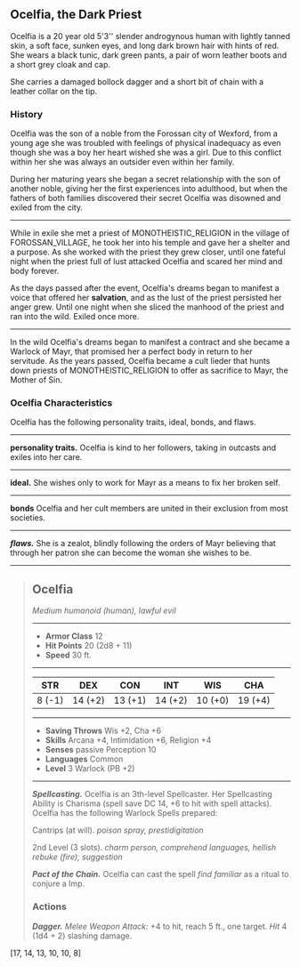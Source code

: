 ## Ocelfia, the Dark Priest
Ocelfia is a 20 year old 5'3'' slender androgynous human with lightly tanned skin, a soft face, sunken eyes, and long dark brown hair with hints of red. She wears a black tunic, dark green pants, a pair of worn leather boots and a short grey cloak and cap.

She carries a damaged bollock dagger and a short bit of chain with a leather collar on the tip.


### History
Ocelfia was the son of a noble from the Forossan city of Wexford, from a young age she was troubled with feelings of physical inadequacy as even though she was a boy her heart wished she was a girl. Due to this conflict within her she was always an outsider even within her family.

During her maturing years she began a secret relationship with the son of another noble, giving her the first experiences into adulthood, but when the fathers of both families discovered their secret Ocelfia was disowned and exiled from the city.
___
While in exile she met a priest of MONOTHEISTIC_RELIGION in the village of FOROSSAN_VILLAGE, he took her into his temple and gave her a shelter and a purpose. As she worked with the priest they grew closer, until one fateful night when the priest full of lust attacked Ocelfia and scared her mind and body forever.

As the days passed after the event, Ocelfia's dreams began to manifest a voice that offered her **salvation**, and as the lust of the priest persisted her anger grew. Until one night when she sliced the manhood of the priest and ran into the wild. Exiled once more.
___
In the wild Ocelfia's dreams began to manifest a contract and she became a Warlock of Mayr, that promised her a perfect body in return to her servitude. As the years passed, Ocelfia became a cult lieder that hunts down priests of MONOTHEISTIC_RELIGION to offer as sacrifice to Mayr, the Mother of Sin.


### Ocelfia Characteristics
Ocelfia has the following personality traits, ideal, bonds, and flaws.
___
**personality traits.**
Ocelfia is kind to her followers, taking in outcasts and exiles into her care.
___
**ideal.**
She wishes only to work for Mayr as a means to fix her broken self.
___
**bonds**
Ocelfia and her cult members are united in their exclusion from most societies.
___
***flaws.***
She is a zealot, blindly following the orders of Mayr believing that through her patron she can become the woman she wishes to be.


___
> ## Ocelfia
>*Medium humanoid (human), lawful evil*
> ___
> - **Armor Class** 12
> - **Hit Points** 20 (2d8 + 11)
> - **Speed** 30 ft.
>___
>|   STR   |   DEX   |   CON   |   INT   |   WIS   |   CHA   |
>|:-------:|:-------:|:-------:|:-------:|:-------:|:-------:|
>|  8 (-1) | 14 (+2) | 13 (+1) | 14 (+2) | 10 (+0) | 19 (+4) |
>___
> - **Saving Throws** Wis +2, Cha +6
> - **Skills** Arcana +4, Intimidation +6, Religion +4
> - **Senses** passive Perception 10
> - **Languages** Common
> - **Level** 3 Warlock (PB +2)
> ___
> ***Spellcasting.*** Ocelfia is an 3th-level Spellcaster. Her Spellcasting Ability is Charisma (spell save DC 14, +6 to hit with spell attacks). Ocelfia has the following Warlock Spells prepared:
>
> Cantrips (at will). *poison spray, prestidigitation*
>
> 2nd Level (3 slots). *charm person, comprehend languages, hellish rebuke (fire), suggestion*
>
> ***Pact of the Chain.***
> Ocelfia can cast the spell *find familiar* as a ritual to conjure a Imp.
>
> ### Actions
> ***Dagger.*** *Melee Weapon Attack:* +4 to hit, reach 5 ft., one target. *Hit* 4 (1d4 + 2) slashing damage.
>



[17, 14, 13, 10, 10, 8]